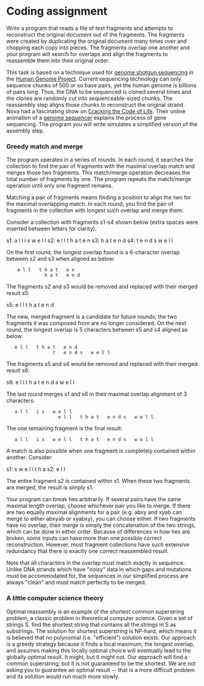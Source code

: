 # Coding assignment

Write a program that reads a file of text fragments and attempts to reconstruct the original document out of the fragments. The fragments were created by duplicating the original document many times over and chopping each copy into pieces. The fragments overlap one another and your program will search for overlaps and align the fragments to reassemble them into their original order.

This task is based on a technique used for [genome shotgun sequencing](http://en.wikipedia.org/wiki/Shotgun_sequencing "learn more") in the [Human Genome Project](http://www.ornl.gov/sci/techresources/Human_Genome/home.shtml "learn more"). Current sequencing technology can only sequence chunks of 500 or so base pairs, yet the human genome is billions of pairs long. Thus, the DNA to be sequenced is cloned several times and the clones are randomly cut into sequenceable-sized chunks. The reassembly step aligns those chunks to reconstruct the original strand. Nova had a fascinating show on [Cracking the Code of Life](http://www.pbs.org/wgbh/nova/genome/ "learn more"). Their online animation of a [genome sequencer](http://www.pbs.org/wgbh/nova/genome/sequencer.html "learn more") explains the process of gene sequencing. The program you will write simulates a simplified version of the assembly step.

### Greedy match and merge

The program operates in a series of rounds. In each round, it searches the collection to find the pair of fragments with the maximal overlap match and merges those two fragments. This match/merge operation decreases the total number of fragments by one. The program repeats the match/merge operation until only one fragment remains.

Matching a pair of fragments means finding a position to align the two for the maximal overlapping match. In each round, you find the pair of fragments in the collection with longest such overlap and merge them.

Consider a collection with fragments s1-s4 shown below (extra spaces were inserted between letters for clarity):

  s1:   a l l   i s   w e l l
  s2:   e l l   t h a t   e n
  s3:   h a t   e n d
  s4:   t   e n d s   w e l l

On the first round, the longest overlap found is a 6-character overlap between s2 and s3 when aligned as below:

        e l l   t h a t   e n
                  h a t   e n d

The fragments s2 and s3 would be removed and replaced with their merged result s5:

  s5:  e l l   t h a t   e n d

The new, merged fragment is a candidate for future rounds; the two fragments it was composed from are no longer considered. On the next round, the longest overlap is 5 characters between s5 and s4 aligned as below:

       e l l   t h a t   e n d
                     t   e n d s   w e l l

The fragments s5 and s4 would be removed and replaced with their merged result s6:

  s6:  e l l   t h a t   e n d s   w e l l

The last round merges s1 and s6 in their maximal overlap alignment of 3 characters:

       a l l   i s   w e l l
                       e l l   t h a t   e n d s   w e l l

The one remaining fragment is the final result:

       a l l   i s   w e l l   t h a t   e n d s   w e l l

A match is also possible when one fragment is completely contained within another. Consider:

  s1:    s   w e l l   t  h  a
  s2:    e l l

The entire fragment s2 is contained within s1. When these two fragments are merged, the result is simply s1.

Your program can break ties arbitrarily. If several pairs have the same maximal length overlap, choose whichever pair you like to merge. If there are two equally maximal alignments for a pair (e.g. abxy and xyab can merge to either abxyab or xyabxy), you can choose either. If two fragments have no overlap, their merge is simply the concatenation of the two strings, which can be done in either order. Because of differences in how ties are broken, some inputs can have more than one possible correct reconstruction. However, most fragment collections have such extensive redundancy that there is exactly one correct reassembled result.

Note that all characters in the overlap must match exactly in sequence. Unlike DNA strands which have "noisy" data in which gaps and mutations must be accommodated for, the sequences in our simplified process are always "clean" and must match perfectly to be merged.

### A little computer science theory

Optimal reassembly is an example of the shortest common superstring problem, a classic problem in theoretical computer science. Given a set of strings S, find the shortest string that contains all the strings in S as substrings. The solution for shortest superstring is NP-hard, which means it is believed that no polynomial (i.e. "efficient") solution exists. Our approach is a greedy strategy because it finds a local maximum, the longest overlap, and assumes making this locally optimal choice will eventually lead to the globally optimal result. It might, but it might not. Our approach will find a common superstring, but it is not guaranteed to be the shortest. We are not asking you to guarantee an optimal result -- that is a more difficult problem and its solution would run much more slowly. 
